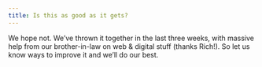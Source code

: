 ```yaml
---
title: Is this as good as it gets?
---
```


We hope not. We’ve thrown it together in the last three weeks, with massive help from our brother-in-law on web & digital stuff (thanks Rich!). So let us know ways to improve it and we’ll do our best.
